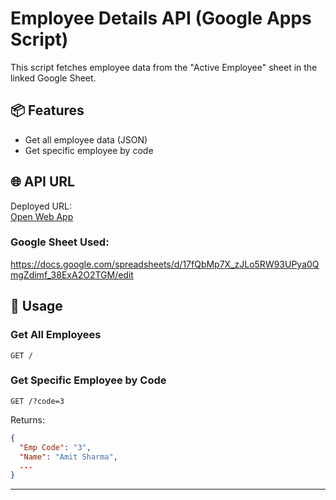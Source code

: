# Employee Details API (Google Apps Script)

This script fetches employee data from the "Active Employee" sheet in the linked Google Sheet.

## 📦 Features
- Get all employee data (JSON)
- Get specific employee by code

## 🌐 API URL

Deployed URL:  
[Open Web App](https://script.googleusercontent.com/a/macros/grindlaysindia.com/echo?user_content_key=AehSKLhh5fpSfoD7bNAtjN7ZP2_r8j4nctOltJPJBcqiRof9ZVvilV-PPYjYK6N_5GWX40rIAGhzeEHMSzMX451s3ZoqDKpcczs5IWWBwYksiOugwdo4tcJL7hnZdfOVVdNivmXFQ6cMB_RA_6yrbNbAsEM0YrP2OmGmKhZOm-kZcZp3AZH0qXjHqOk55CrTiUzyXtOZebR116KhdWbGVbGka2l9Pz1WR8MLqr4y1Tp-V5l6ssUsmSwTg7j7Sru4UtWsx7-it8Re6VhkOJeoPZr4gJoJCzOI2Ag-ItU44APZAm_IeCIZoiq7n3h8hAG0GA&lib=MSJ7GApJ4qeKC8dL9vPv27OleQD_lePeS)

### Google Sheet Used:
https://docs.google.com/spreadsheets/d/17fQbMp7X_zJLo5RW93UPya0QmgZdimf_38ExA2O2TGM/edit

## 🧾 Usage

### Get All Employees
```http
GET /
```

### Get Specific Employee by Code
```http
GET /?code=3
```

Returns:
```json
{
  "Emp Code": "3",
  "Name": "Amit Sharma",
  ...
}
```

---
